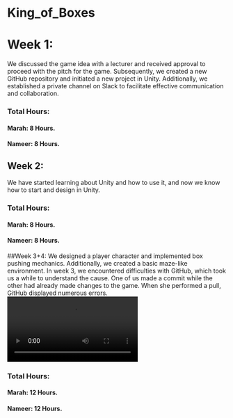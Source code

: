 # King_of_Boxes

# Week 1:
We discussed the game idea with a lecturer and received approval to proceed with the pitch for the game. Subsequently, we created a new GitHub repository and initiated a new project in Unity. Additionally, we established a private channel on Slack to facilitate effective communication and collaboration.

### Total Hours:
#### Marah: 8 Hours.
#### Nameer: 8 Hours.

## Week 2:
We have started learning about Unity and how to use it, and now we know how to start and design in Unity.
### Total Hours:
#### Marah: 8 Hours.
#### Nameer: 8 Hours.


##Week 3+4:
We designed a player character and implemented box pushing mechanics. Additionally, we created a basic maze-like environment. In week 3, we encountered difficulties with GitHub, which took us a while to understand the cause. One of us made a commit while the other had already made changes to the game. When she performed a pull, GitHub displayed numerous errors.
![video3354195423](C:\Users\marah\OneDrive\Desktop\kingsofbox2023\video3354195423.mp4)
### Total Hours:
#### Marah: 12 Hours.
#### Nameer: 12 Hours.
